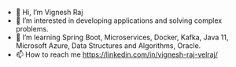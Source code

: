 - 👋 Hi, I’m Vignesh Raj
- 👀 I’m interested in developing applications and solving complex problems.
- 🌱 I’m learning Spring Boot, Microservices, Docker, Kafka, Java 11, Microsoft Azure, Data Structures and Algorithms, Oracle.
- 📫 How to reach me  https://linkedin.com/in/vignesh-raj-velraj/

<!---
vigneshrajvvr/vigneshrajvvr is a ✨ special ✨ repository because its `README.md` (this file) appears on your GitHub profile.
You can click the Preview link to take a look at your changes.
--->
